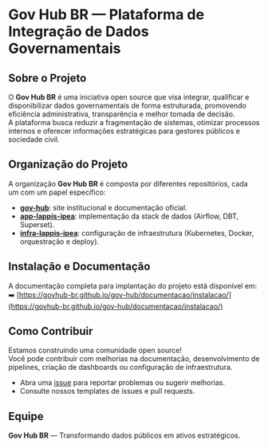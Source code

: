 # Gov Hub BR — Plataforma de Integração de Dados Governamentais

## Sobre o Projeto

O **Gov Hub BR** é uma iniciativa open source que visa integrar, qualificar e disponibilizar dados governamentais de forma estruturada, promovendo eficiência administrativa, transparência e melhor tomada de decisão.  
A plataforma busca reduzir a fragmentação de sistemas, otimizar processos internos e oferecer informações estratégicas para gestores públicos e sociedade civil.

## Organização do Projeto

A organização **Gov Hub BR** é composta por diferentes repositórios, cada um com um papel específico:

- **[gov-hub](https://github.com/govhub-br/gov-hub)**: site institucional e documentação oficial.  
- **[app-lappis-ipea](https://github.com/govhub-br/app-lappis-ipea)**: implementação da stack de dados (Airflow, DBT, Superset).  
- **[infra-lappis-ipea](https://github.com/govhub-br/infra-lappis-ipea)**: configuração de infraestrutura (Kubernetes, Docker, orquestração e deploy).  

## Instalação e Documentação

A documentação completa para implantação do projeto está disponível em:  
➡️ [https://govhub-br.github.io/gov-hub/documentacao/instalacao/](https://govhub-br.github.io/gov-hub/documentacao/instalacao/)

## Como Contribuir

Estamos construindo uma comunidade open source!  
Você pode contribuir com melhorias na documentação, desenvolvimento de pipelines, criação de dashboards ou configuração de infraestrutura.

- Abra uma [issue](https://github.com/govhub-br/gov-hub/issues) para reportar problemas ou sugerir melhorias.
- Consulte nossos templates de issues e pull requests.

## Equipe

**Gov Hub BR** — Transformando dados públicos em ativos estratégicos.
